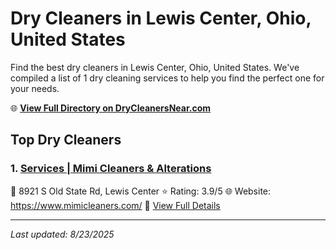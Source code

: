 # Dry Cleaners in Lewis Center, Ohio, United States

Find the best dry cleaners in Lewis Center, Ohio, United States. We've compiled a list of 1 dry cleaning services to help you find the perfect one for your needs.

🌐 **[View Full Directory on DryCleanersNear.com](https://drycleanersnear.com/city/US/Ohio/Lewis%20Center)**

## Top Dry Cleaners

### 1. [Services | Mimi Cleaners &amp; Alterations](https://drycleanersnear.com/dryCleaner/689aa0be2abe37ea0a6567a2/services-mimi-cleaners-amp-alterations)
📍 8921 S Old State Rd, Lewis Center
⭐ Rating: 3.9/5
🌐 Website: https://www.mimicleaners.com/
🔗 [View Full Details](https://drycleanersnear.com/dryCleaner/689aa0be2abe37ea0a6567a2/services-mimi-cleaners-amp-alterations)


---

*Last updated: 8/23/2025*
